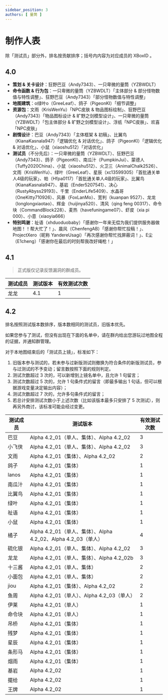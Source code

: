 ```yaml
---
sidebar_position: 3
authors: [ 量筒 ]
---
```


# 制作人表

除「测试员」部分外，排名按贡献排序；括号内内容为对应成员的 XBoxID 。

## 4.0

- **策划 & 关卡设计**：狂野巴豆（Andy7343）、一只卑微的量筒（YZBWDLT）
- **命令函数 & 行为包**：一只卑微的量筒（YZBWDLT）「主体部分 & 部分怪物数值与特性调整」、狂野巴豆（Andy7343）「部分怪物数值与特性调整」
- **地图建筑**：o绿叶o（GreeLeaf）、鸽子（PigeonKI）「细节调整」
- **资源包**：文雨（KrisWenYu）「NPC皮肤 & 物品图标绘制」、狂野巴豆（Andy7343）「物品图标设计 & 旷野之剑模型设计」、一只卑微的量筒（YZBWDLT）「包主体部分 & 旷野之剑模型设计」、浮纸「NPC皮肤」、欢喜「NPC皮肤」
- **剧情设计**：巴豆（Andy7343）「主体框架 & 初稿」、比翼鸟（KianaKasnala947）「逻辑优化 & 对话优化」、鸽子（PigeonKI）「逻辑优化 & 对话优化」、小鼠（xiaoshu512）「对话优化」
- **测试员**（不分先后）：一只卑微的量筒（YZBWDLT）、狂野巴豆（Andy7343）、鸽子（PigeonKI）、南瓜汁（PumpkinJui）、蒙德人（Tuffy2020China）、小鼠（xiaoshu512）、火卫三（AnimalChalk2526）、文雨（KrisWenYu）、绿叶（GreeLeaf）、星辰（xc13599305）「首批通关单人4级的玩家」、帕（Hfpa0117）「首批通关单人4级的玩家」、比翼鸟（KianaKasnala947）、基岩（Ender5207541）、决心（RustyAbyss29193）、千里（EnderLife5409）、水晶哥（OneKitty710926）、风暴（FoxLanMo）、宽判（kuanpan 9527）、龙龙（longlongxiaotao）、辉金（huijinya520）、清风（qing feng 00317）、命令块（CommandBlock228）、麦热（havefuningame07）、虾皮（xia pi 000）、小意（xiaoyia666）
- **特别鸣谢**：祉语（xhduoduobaby）「感谢你一年来无偿为我们提供服务器做地图！！帮大忙了！」、晨风（ChenfengAB）「感谢你帮忙投稿！」、ProjectXero（昵称 YandereUsagi）「再次感谢你帮忙找屏蔽词！」、E尘（E1cheng）「感谢你在最后的时刻帮我改好绳枪！」

## 4.1

> 正式版仅记录反馈漏洞的群成员。

| 测试成员 | 测试版本 | 有效测试次数 |
| --- | --- | --- |
| 龙龙 | 4.1 | 1 |

## 4.2

排名按照测试版本数排序，版本数相同的测试员，旧版本优先。

如果您参与了测试，但没有出现在下面的名单中，请在群内给出您游玩过地图全程的证据，并通知群管理。

对于本地图结束后的「测试员上镜」，标准如下：

1. 旧版本参与测试的，若未参与过新版测试则撤换为符合条件的新版测试员，参与过测试的不予变动；留言数按照下面的规则判定。
2. 测试次数超过 3 次的，可以新增到上镜名单中，且允许 1 句留言；
3. 测试次数超过 5 次的，允许 1 句条件式的留言（即最多输出 1 句话，但可以根据游戏变量决定输出内容）；
4. 测试次数超过 7 次的，允许多句条件式的留言；
5. 若总计安排测试次数小于上述次数（比如该版本最多只安排了 5 次测试），则再另外商讨，该标准可能会经过变更。

| 测试成员 | 测试版本 | 有效测试次数 |
| --- | --- | --- |
| 巴豆 | Alpha 4.2_01（单人、集体）、Alpha 4.2_02 | 3 |
| 小飞侠 | Alpha 4.2_01（单人、集体）、Alpha 4.2_02 | 3 |
| 文雨 | Alpha 4.2_01（集体）、Alpha 4.2_02 | 2 |
| 鸽子 | Alpha 4.2_01（集体） | 1 |
| lanos | Alpha 4.2_01（集体） | 1 |
| 南瓜汁 | Alpha 4.2_01（集体） | 1 |
| 比翼鸟 | Alpha 4.2_01（集体） | 1 |
| 绿叶 | Alpha 4.2_01（集体） | 1 |
| 祉语 | Alpha 4.2_01（集体） | 1 |
| 小鼠 | Alpha 4.2_01（集体） | 1 |
| 橘子 | Alpha 4.2_01（单人、集体）、Alpha 4.2_02、Alpha 4.2_03（单人） | 4 |
| 硫化银 | Alpha 4.2_01（单人、集体）、Alpha 4.2_02 | 3 |
| 龙龙 | Alpha 4.2_01（单人、集体）、Alpha 4.2_02b | 3 |
| 十三酱 | Alpha 4.2_01（单人、集体） | 2 |
| 小面包 | Alpha 4.2_01（单人、集体） | 2 |
| jiou | Alpha 4.2_01（集体）、Alpha 4.2_02 | 2 |
| 鱼周 | Alpha 4.2_01（单人）、Alpha 4.2_03（单人） | 2 |
| 伊莱 | Alpha 4.2_01（单人） | 1 |
| 命令块 | Alpha 4.2_01（单人） | 1 |
| 吊桥 | Alpha 4.2_01（集体） | 1 |
| 残梦 | Alpha 4.2_01（集体） | 1 |
| 星辰 | Alpha 4.2_01（集体） | 1 |
| 条形马 | Alpha 4.2_01（集体） | 1 |
| 烟雨 | Alpha 4.2_01（集体） | 1 |
| 基岩 | Alpha 4.2_02 | 1 |
| 擺给 | Alpha 4.2_02 | 1 |
| 王牌 | Alpha 4.2_02 | 1 |
